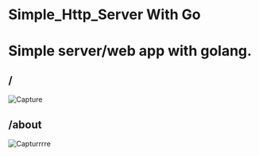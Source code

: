 # Simple_Http_Server With Go
# Simple server/web app with golang.

## /
![Capture](https://user-images.githubusercontent.com/33517160/89351047-dfc8e400-d6b9-11ea-9417-38f54b1d1c94.PNG)

## /about
![Capturrrre](https://user-images.githubusercontent.com/33517160/89351104-f8d19500-d6b9-11ea-866f-63d78e9f76fd.PNG)
